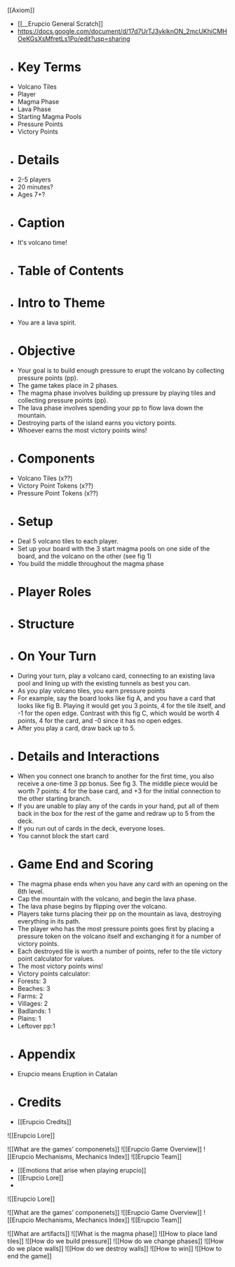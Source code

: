 [[Axiom]]

- [[__Erupcio General Scratch]]
- https://docs.google.com/document/d/17d7UrTJ3ykiknON_2mcUKhiCMHOeKGsXsMfretLs1Po/edit?usp=sharing
- # Key Terms
- Volcano Tiles
- Player
- Magma Phase
- Lava Phase
- Starting Magma Pools
- Pressure Points
- Victory Points
- # Details
- 2-5 players
- 20 minutes?
- Ages 7+?
- # Caption
- It's volcano time!
- # Table of Contents
- # Intro to Theme
- You are a lava spirit.
- # Objective
- Your goal is to build enough pressure to erupt the volcano by collecting pressure points (pp).
- The game takes place in 2 phases.
- The magma phase involves building up pressure by playing tiles and collecting pressure points (pp).
- The lava phase involves spending your pp to flow lava down the mountain.
- Destroying parts of the island earns you victory points.
- Whoever earns the most victory points wins!
- # Components
- Volcano Tiles (x??)
- Victory Point Tokens (x??)
- Pressure Point Tokens (x??)
- # Setup
- Deal 5 volcano tiles to each player.
- Set up your board with the 3 start magma pools on one side of the board, and the volcano on the other (see fig 1)
- You build the middle throughout the magma phase
- # Player Roles
- # Structure
- # On Your Turn
- During your turn, play a volcano card, connecting to an existing lava pool and lining up with the existing tunnels as best you can. 
- As you play volcano tiles, you earn pressure points
- For example, say the board looks like fig A, and you have a card that looks like fig B. Playing it would get you 3 points, 4 for the tile itself, and -1 for the open edge. Contrast with this fig C, which would be worth 4 points, 4 for the card, and -0 since it has no open edges.
- After you play a card, draw back up to 5.
- # Details and Interactions
- When you connect one branch to another for the first time, you also receive a one-time 3 pp bonus. See fig 3. The middle piece would be worth 7 points: 4 for the base card, and +3 for the initial connection to the other starting branch.
- If you are unable to play any of the cards in your hand, put all of them back in the box for the rest of the game and redraw up to 5 from the deck.
- If you run out of cards in the deck, everyone loses.
- You cannot block the start card
- # Game End and Scoring
- The magma phase ends when you have any card with an opening on the 6th level.
- Cap the mountain with the volcano, and begin the lava phase.
- The lava phase begins by flipping over the volcano.
- Players take turns placing their pp on the mountain as lava, destroying everything in its path. 
- The player who has the most pressure points goes first by placing a pressure token on the volcano itself and exchanging it for a number of victory points.
- Each destroyed tile is worth a number of points, refer to the tile victory point calculator for values.
- The most victory points wins!
- Victory points calculator:
- Forests: 3
- Beaches: 3
- Farms: 2
- Villages: 2
- Badlands: 1
- Plains: 1
- Leftover pp:1
- # Appendix
- Erupcio means Eruption in Catalan
- # Credits
- [[Erupcio Credits]]


![[Erupcio Lore]]

![[What are the games' componenets]]
![[Erupcio Game Overview]]
![[Erupcio Mechanisms, Mechanics Index]]
![[Erupcio Team]]


- [[Emotions that arise when playing erupcio]]
- [[Erupcio Lore]]
- 

![[Erupcio Lore]]

![[What are the games' componenets]]
![[Erupcio Game Overview]]
![[Erupcio Mechanisms, Mechanics Index]]
![[Erupcio Team]]


![[What are artifacts]]
![[What is the magma phase]]
![[How to place land tiles]]
![[How do we build pressure]]
![[How do we change phases]]
![[How do we place walls]]
![[How do we destroy walls]]
![[How to win]]
![[How to end the game]]